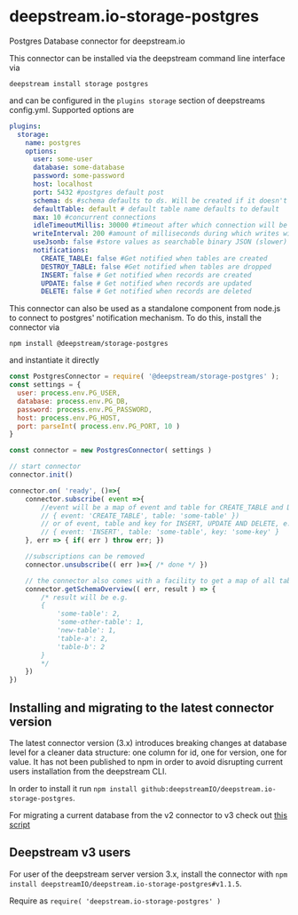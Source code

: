 # deepstream.io-storage-postgres  

Postgres Database connector for deepstream.io

This connector can be installed via the deepstream command line interface via
```
deepstream install storage postgres
```

and can be configured in the `plugins storage` section of deepstreams config.yml. Supported options are

```yaml
plugins:
  storage:
    name: postgres
    options:
      user: some-user
      database: some-database
      password: some-password
      host: localhost
      port: 5432 #postgres default post
      schema: ds #schema defaults to ds. Will be created if it doesn't exist
      defaultTable: default # default table name defaults to default
      max: 10 #concurrent connections
      idleTimeoutMillis: 30000 #timeout after which connection will be cut
      writeInterval: 200 #amount of milliseconds during which writes will be buffered
      useJsonb: false #store values as searchable binary JSON (slower)
      notifications:
        CREATE_TABLE: false #Get notified when tables are created
        DESTROY_TABLE: false #Get notified when tables are dropped
        INSERT: false # Get notified when records are created
        UPDATE: false # Get notified when records are updated
        DELETE: false # Get notified when records are deleted
```

This connector can also be used as a standalone component from node.js to connect to postgres' notification mechanism. To do this, install the connector via

```
npm install @deepstream/storage-postgres
```

and instantiate it directly

```javascript
const PostgresConnector = require( '@deepstream/storage-postgres' );
const settings = {
  user: process.env.PG_USER,
  database: process.env.PG_DB,
  password: process.env.PG_PASSWORD,
  host: process.env.PG_HOST,
  port: parseInt( process.env.PG_PORT, 10 )
}

const connector = new PostgresConnector( settings )

// start connector
connector.init()

connector.on( 'ready', ()=>{
    connector.subscribe( event =>{
        //event will be a map of event and table for CREATE_TABLE and DESTROY_TABLE
        // { event: 'CREATE_TABLE', table: 'some-table' })
        // or of event, table and key for INSERT, UPDATE AND DELETE, e.g.
        // { event: 'INSERT', table: 'some-table', key: 'some-key' }
    }, err => { if( err ) throw err; })

    //subscriptions can be removed
    connector.unsubscribe(( err )=>{ /* done */ })

    // the connector also comes with a facility to get a map of all tables and the numbers of items within
    connector.getSchemaOverview(( err, result ) => {
        /* result will be e.g.
        {
            'some-table': 2,
            'some-other-table': 1,
            'new-table': 1,
            'table-a': 2,
            'table-b': 2
        }
        */
    })
})
```

## Installing and migrating to the latest connector version  

The latest connector version (3.x) introduces breaking changes at database level for a cleaner data structure: one column for id, one for version, one for value. It has not been published to npm in order to avoid disrupting current users installation from the deepstream CLI.

In order to install it run `npm install github:deepstreamIO/deepstream.io-storage-postgres`.  

For migrating a current database from the v2 connector to v3 check out [this script](https://gist.github.com/jaime-ez/68353c7dfbd00decbcfd6ab394cfb2a8)



## Deepstream v3 users  

For user of the deepstream server version 3.x, install the connector with `npm install deepstreamIO/deepstream.io-storage-postgres#v1.1.5`.

Require as `require( 'deepstream.io-storage-postgres' )`  

